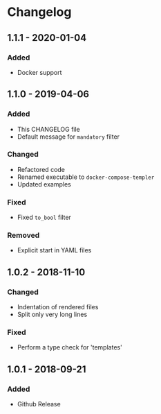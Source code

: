 # Changelog
## 1.1.1 - 2020-01-04
### Added
- Docker support

## 1.1.0 - 2019-04-06
### Added
- This CHANGELOG file
- Default message for `mandatory` filter

### Changed
- Refactored code
- Renamed executable to `docker-compose-templer`
- Updated examples

### Fixed
- Fixed `to_bool` filter

### Removed
- Explicit start in YAML files

## 1.0.2 - 2018-11-10
### Changed
- Indentation of rendered files
- Split only very long lines

### Fixed
- Perform a type check for 'templates'

## 1.0.1 - 2018-09-21 
### Added
- Github Release